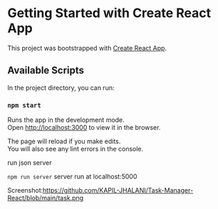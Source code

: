 # Getting Started with Create React App

This project was bootstrapped with [Create React App](https://github.com/facebook/create-react-app).

## Available Scripts

In the project directory, you can run:

### `npm start`

Runs the app in the development mode.\
Open [http://localhost:3000](http://localhost:3000) to view it in the browser.

The page will reload if you make edits.\
You will also see any lint errors in the console.

run json server

`npm run server` server run at localhost:5000

Screenshot:https://github.com/KAPIL-JHALANI/Task-Manager-React/blob/main/task.png

